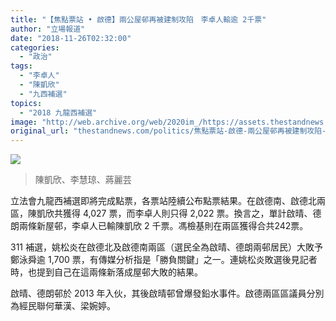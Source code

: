 ```yaml
---
title: "【焦點票站 • 啟德】兩公屋邨再被建制攻陷　李卓人輸逾 2千票"
author: "立場報道"
date: "2018-11-26T02:32:00"
categories:
  - "政治"
tags:
  - "李卓人"
  - "陳凱欣"
  - "九西補選"
topics:
  - "2018 九龍西補選"
image: "http://web.archive.org/web/2020im_/https://assets.thestandnews.com/media/photos/46747971_10216062199180195_6894973989706268672_o_3DEXH.png"
original_url: "thestandnews.com/politics/焦點票站-啟德-兩公屋邨再被建制攻陷-李卓人輸逾-2千票"
---
```

![](http://web.archive.org/web/2020im_/https://assets.thestandnews.com/media/photos/46747971_10216062199180195_6894973989706268672_o_3DEXH.png)
> 陳凱欣、李慧琼、蔣麗芸

立法會九龍西補選即將完成點票，各票站陸續公布點票結果。在啟德南、啟德北兩區，陳凱欣共獲得 4,027 票，而李卓人則只得 2,022 票。換言之，單計啟晴、德朗兩條新屋邨，李卓人已輸陳凱欣 2 千票。馮檢基則在兩區獲得合共242票。

311 補選，姚松炎在啟德北及啟德南兩區（選民全為啟晴、德朗兩邨居民）大敗予鄭泳舜逾 1,700 票，有傳媒分析指是「勝負關鍵」之一。連姚松炎敗選後見記者時，也提到自己在這兩條新落成屋邨大敗的結果。

啟晴、德朗邨於 2013 年入伙，其後啟晴邨曾爆發鉛水事件。啟德兩區區議員分別為經民聯何華漢、梁婉婷。